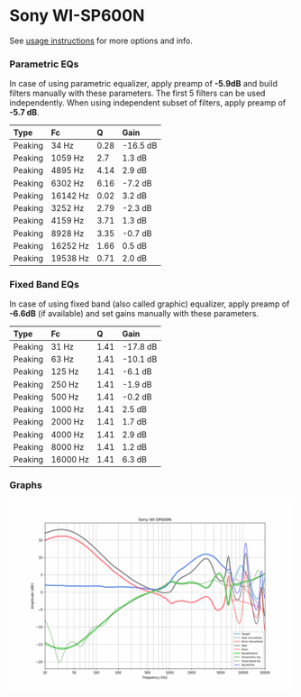 # Sony WI-SP600N
See [usage instructions](https://github.com/jaakkopasanen/AutoEq#usage) for more options and info.

### Parametric EQs
In case of using parametric equalizer, apply preamp of **-5.9dB** and build filters manually
with these parameters. The first 5 filters can be used independently.
When using independent subset of filters, apply preamp of **-5.7 dB**.

| Type    | Fc       |    Q | Gain     |
|:--------|:---------|:-----|:---------|
| Peaking | 34 Hz    | 0.28 | -16.5 dB |
| Peaking | 1059 Hz  | 2.7  | 1.3 dB   |
| Peaking | 4895 Hz  | 4.14 | 2.9 dB   |
| Peaking | 6302 Hz  | 6.16 | -7.2 dB  |
| Peaking | 16142 Hz | 0.02 | 3.2 dB   |
| Peaking | 3252 Hz  | 2.79 | -2.3 dB  |
| Peaking | 4159 Hz  | 3.71 | 1.3 dB   |
| Peaking | 8928 Hz  | 3.35 | -0.7 dB  |
| Peaking | 16252 Hz | 1.66 | 0.5 dB   |
| Peaking | 19538 Hz | 0.71 | 2.0 dB   |

### Fixed Band EQs
In case of using fixed band (also called graphic) equalizer, apply preamp of **-6.6dB**
(if available) and set gains manually with these parameters.

| Type    | Fc       |    Q | Gain     |
|:--------|:---------|:-----|:---------|
| Peaking | 31 Hz    | 1.41 | -17.8 dB |
| Peaking | 63 Hz    | 1.41 | -10.1 dB |
| Peaking | 125 Hz   | 1.41 | -6.1 dB  |
| Peaking | 250 Hz   | 1.41 | -1.9 dB  |
| Peaking | 500 Hz   | 1.41 | -0.2 dB  |
| Peaking | 1000 Hz  | 1.41 | 2.5 dB   |
| Peaking | 2000 Hz  | 1.41 | 1.7 dB   |
| Peaking | 4000 Hz  | 1.41 | 2.9 dB   |
| Peaking | 8000 Hz  | 1.41 | 1.2 dB   |
| Peaking | 16000 Hz | 1.41 | 6.3 dB   |

### Graphs
![](./Sony%20WI-SP600N.png)